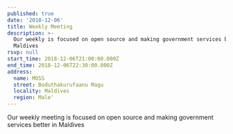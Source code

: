 ```yaml
---
published: true
date: '2018-12-06'
title: Weekly Meeting
description: >-
  Our weekly is focused on open source and making government services better in
  Maldives
rsvp: null
start_time: 2018-12-06T21:00:00.000Z
end_time: 2018-12-06T22:30:00.000Z
address:
  name: MOSS
  street: Boduthakurufaanu Magu
  locality: Maldives
  region: Male'
---
```

<!-- imported via scripts/generate-events-from-meetup -->
Our weekly meeting is focused on open source and making government services better in Maldives
